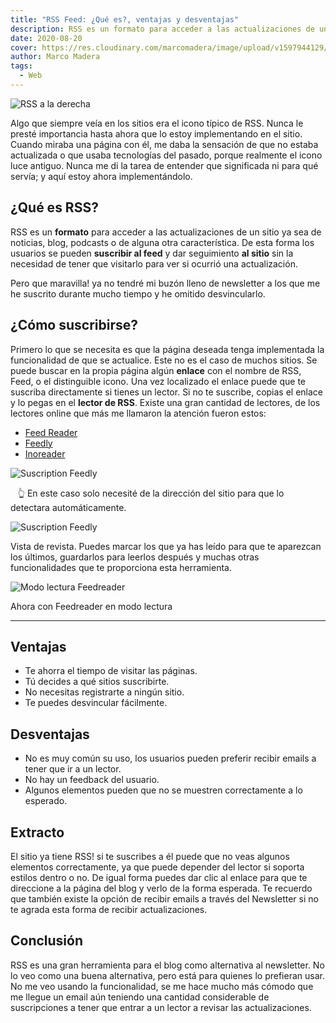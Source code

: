 ```yaml
---
title: "RSS Feed: ¿Qué es?, ventajas y desventajas"
description: RSS es un formato para acceder a las actualizaciones de un sitio ya sea de noticias, blog, podcasts o de alguna otra característica.
date: 2020-08-20
cover: https://res.cloudinary.com/marcomadera/image/upload/v1597944129/Blog/4/RSS_znjs6w.png
author: Marco Madera
tags:
  - Web
---
```


![RSS a la derecha](https://res.cloudinary.com/marcomadera/image/upload/q_auto,f_auto,c_scale,h_100,w_100/v1597944129/Blog/4/RSS_znjs6w.png "RSS")

Algo que siempre veía en los sitios era el icono típico de RSS. Nunca le presté importancia hasta ahora que lo estoy implementando en el sitio. Cuando miraba una página con él, me daba la sensación de que no estaba actualizada o que usaba tecnologías del pasado, porque realmente el icono luce antiguo. Nunca me di la tarea de entender que significada ni para qué servía; y aquí estoy ahora implementándolo.

## ¿Qué es RSS?

RSS es un **formato** para acceder a las actualizaciones de un sitio ya sea de noticias, blog, podcasts o de alguna otra característica. De esta forma los usuarios se pueden **suscribir al feed** y dar seguimiento **al sitio** sin la necesidad de tener que visitarlo para ver si ocurrió una actualización.

Pero que maravilla! ya no tendré mi buzón lleno de newsletter a los que me he suscrito durante mucho tiempo y he omitido desvincularlo.

## ¿Cómo suscribirse?

Primero lo que se necesita es que la página deseada tenga implementada la funcionalidad de que se actualice. Este no es el caso de muchos sitios. Se puede buscar en la propia página algún **enlace** con el nombre de RSS, Feed, o el distinguible icono. Una vez localizado el enlace puede que te suscriba directamente si tienes un lector. Si no te suscribe, copias el enlace y lo pegas en el **lector de RSS**. Existe una gran cantidad de lectores, de los lectores online que más me llamaron la atención fueron estos:

- [Feed Reader](https://feedreader.com/ "Feed Reader")
- [Feedly](https://feedly.com/ "Feedly")
- [Inoreader](https://www.inoreader.com/ "Inoreader")

<image title="Suscription Feedly" light="https://res.cloudinary.com/marcomadera/image/upload/f_auto,c_scale,w_705,h_260,dpr_auto/v1608404341/Blog/4/Feedly_r2qhyn.png" dark="https://res.cloudinary.com/marcomadera/image/upload/f_auto,c_scale,w_705,h_260,dpr_auto/v1608404341/Blog/4/Feedly-Dark_cmpfyk.png">

&nbsp; &nbsp;👆 En este caso solo necesité de la dirección del sitio para que lo detectara automáticamente.

<image title="Suscription Feedly" light="https://res.cloudinary.com/marcomadera/image/upload/f_auto,c_scale,w_705,h_313,dpr_auto/v1608405004/Blog/4/Feed_nxhgwx.png" dark="https://res.cloudinary.com/marcomadera/image/upload/f_auto,c_scale,w_705,h_309,dpr_auto/v1608405004/Blog/4/Feed-dark_rvsujs.png">

Vista de revista. Puedes marcar los que ya has leído para que te aparezcan los últimos, guardarlos para leerlos después y muchas otras funcionalidades que te proporciona esta herramienta.

![Modo lectura Feedreader](https://res.cloudinary.com/marcomadera/image/upload/f_auto,c_scale,w_705,h_342,dpr_auto/v1607482981/Blog/RSS-Feed/Feedreader_kkrozu.png "Modo lectura Feedreader")

Ahora con Feedreader en modo lectura

---

## Ventajas

- Te ahorra el tiempo de visitar las páginas.
- Tú decides a qué sitios suscribirte.
- No necesitas registrarte a ningún sitio.
- Te puedes desvincular fácilmente.

## Desventajas

- No es muy común su uso, los usuarios pueden preferir recibir emails a tener que ir a un lector.
- No hay un feedback del usuario.
- Algunos elementos pueden que no se muestren correctamente a lo esperado.

## Extracto

El sitio ya tiene RSS! si te suscribes a él puede que no veas algunos elementos correctamente, ya que puede depender del lector si soporta estilos dentro o no. De igual forma puedes dar clic al enlace para que te direccione a la página del blog y verlo de la forma esperada. Te recuerdo que también existe la opción de recibir emails a través del Newsletter si no te agrada esta forma de recibir actualizaciones.

## Conclusión

RSS es una gran herramienta para el blog como alternativa al newsletter. No lo veo como una buena alternativa, pero está para quienes lo prefieran usar. No me veo usando la funcionalidad, se me hace mucho más cómodo que me llegue un email aún teniendo una cantidad considerable de suscripciones a tener que entrar a un lector a revisar las actualizaciones.
